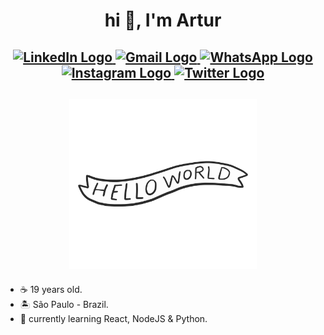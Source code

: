 <h1 align="center">
hi 👋, I'm Artur
</h1>

<h2 align="center">
 
<a href="https://www.linkedin.com/in/freirart"> 
  <img alt="LinkedIn Logo" src="https://img.shields.io/badge/-LinkedIn-424242?style=for-the-badge&logo=Linkedin&logoColor=white&labelColor=2867B2" />
</a>
<a href="mailto:freirart.contato@gmail.com"> 
  <img alt="Gmail Logo" src="https://img.shields.io/badge/-Gmail-424242?style=for-the-badge&logo=Gmail&logoColor=white&labelColor=EA4335" />
</a>
<a href="https://api.whatsapp.com/send?phone=5512988344336&text=Olá!"> 
  <img alt="WhatsApp Logo" src="https://img.shields.io/badge/-WhatsApp-424242?style=for-the-badge&labelColor=25d366&logo=whatsapp&logoColor=white" />
</a>
<a href="https://www.instagram.com/freirart"> 
  <img alt="Instagram Logo" src="https://img.shields.io/badge/-Instagram-424242?style=for-the-badge&logo=Instagram&logoColor=white&labelColor=E1306C" />
</a>
<a href="https://www.twitter.com/freirart">
  <img alt="Twitter Logo" src="https://img.shields.io/badge/-Twitter-424242?style=for-the-badge&logo=Twitter&logoColor=white&labelColor=00ACEE" />
</a>

</h2>

<h2 align="center">
 <img src="https://raw.githubusercontent.com/freirart/freirart/master/readme.gif" width="300" alt="greetings!" />
</h2>

- ☕ 19 years old.
- 🏝 São Paulo - Brazil.
- 🚀 currently learning React, NodeJS & Python.
